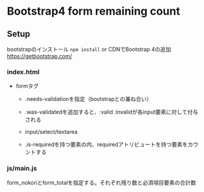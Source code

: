 # Bootstrap4 form remaining count

## Setup
bootstrapのインストール
```npm install```
or CDNでBootstrap 4の追加
https://getbootstrap.com/

### index.html
 - formタグ
    - .needs-validationを指定（bootstrapとの兼ね合い）
    - .was-validatedを追加すると、:valid :invalidが各input要素に対して付与される

    -  input/select/textarea
      - .is-requiredを持つ要素の内、requiredアトリビュートを持つ要素をカウントする


### js/main.js
form_nokoriとform_totalを指定する。それぞれ残り数と必須項目要素の合計数

